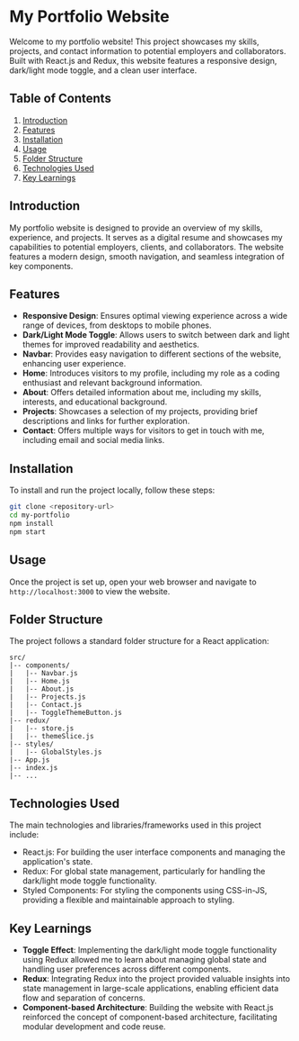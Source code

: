
# My Portfolio Website

Welcome to my portfolio website! This project showcases my skills, projects, and contact information to potential employers and collaborators. Built with React.js and Redux, this website features a responsive design, dark/light mode toggle, and a clean user interface.

## Table of Contents

1. [Introduction](#introduction)
2. [Features](#features)
3. [Installation](#installation)
4. [Usage](#usage)
5. [Folder Structure](#folder-structure)
6. [Technologies Used](#technologies-used)
7. [Key Learnings](#key-learnings)


## Introduction

My portfolio website is designed to provide an overview of my skills, experience, and projects. It serves as a digital resume and showcases my capabilities to potential employers, clients, and collaborators. The website features a modern design, smooth navigation, and seamless integration of key components.

## Features

- **Responsive Design**: Ensures optimal viewing experience across a wide range of devices, from desktops to mobile phones.
- **Dark/Light Mode Toggle**: Allows users to switch between dark and light themes for improved readability and aesthetics.
- **Navbar**: Provides easy navigation to different sections of the website, enhancing user experience.
- **Home**: Introduces visitors to my profile, including my role as a coding enthusiast and relevant background information.
- **About**: Offers detailed information about me, including my skills, interests, and educational background.
- **Projects**: Showcases a selection of my projects, providing brief descriptions and links for further exploration.
- **Contact**: Offers multiple ways for visitors to get in touch with me, including email and social media links.

## Installation

To install and run the project locally, follow these steps:

```bash
git clone <repository-url>
cd my-portfolio
npm install
npm start
```

## Usage

Once the project is set up, open your web browser and navigate to `http://localhost:3000` to view the website.

## Folder Structure

The project follows a standard folder structure for a React application:

```plaintext
src/
|-- components/
|   |-- Navbar.js
|   |-- Home.js
|   |-- About.js
|   |-- Projects.js
|   |-- Contact.js
|   |-- ToggleThemeButton.js
|-- redux/
|   |-- store.js
|   |-- themeSlice.js
|-- styles/
|   |-- GlobalStyles.js
|-- App.js
|-- index.js
|-- ...
```

## Technologies Used

The main technologies and libraries/frameworks used in this project include:

- React.js: For building the user interface components and managing the application's state.
- Redux: For global state management, particularly for handling the dark/light mode toggle functionality.
- Styled Components: For styling the components using CSS-in-JS, providing a flexible and maintainable approach to styling.

## Key Learnings

- **Toggle Effect**: Implementing the dark/light mode toggle functionality using Redux allowed me to learn about managing global state and handling user preferences across different components.
- **Redux**: Integrating Redux into the project provided valuable insights into state management in large-scale applications, enabling efficient data flow and separation of concerns.
- **Component-based Architecture**: Building the website with React.js reinforced the concept of component-based architecture, facilitating modular development and code reuse.


